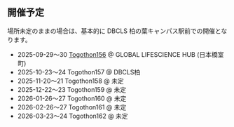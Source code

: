 ## 開催予定

場所未定のままの場合は、基本的に DBCLS 柏の葉キャンパス駅前での開催となります。

* 2025-09-29〜30 [Togothon156](https://github.com/dbcls/Togothon/wiki/Togothon156)  @ GLOBAL LIFESCIENCE HUB (日本橋室町)
* 2025-10-23〜24 Togothon157 @ DBCLS柏
* 2025-11-20〜21 Togothon158 @ 未定
* 2025-12-22〜23 Togothon159 @ 未定
* 2026-01-26〜27 Togothon160 @ 未定
* 2026-02-26〜27 Togothon161 @ 未定
* 2026-03-23〜24 Togothon162 @ 未定

